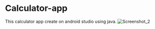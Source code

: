# Calculator-app
This calculator app create on android studio using java.
![Screenshot_2](https://user-images.githubusercontent.com/72695590/119221516-9bf07f80-bb11-11eb-8078-c99d337d1fc2.png)
